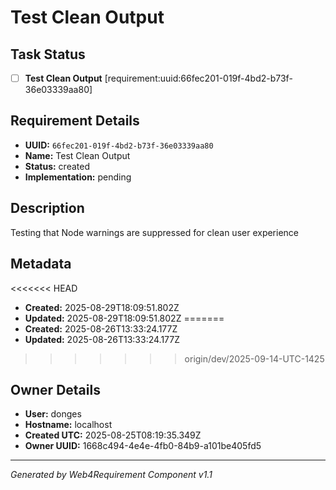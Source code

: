 # Test Clean Output

## Task Status
- [ ] **Test Clean Output** [requirement:uuid:66fec201-019f-4bd2-b73f-36e03339aa80]

## Requirement Details

- **UUID:** `66fec201-019f-4bd2-b73f-36e03339aa80`
- **Name:** Test Clean Output
- **Status:** created
- **Implementation:** pending

## Description

Testing that Node warnings are suppressed for clean user experience

## Metadata

<<<<<<< HEAD
- **Created:** 2025-08-29T18:09:51.802Z
- **Updated:** 2025-08-29T18:09:51.802Z
=======
- **Created:** 2025-08-26T13:33:24.177Z
- **Updated:** 2025-08-26T13:33:24.177Z
>>>>>>> origin/dev/2025-09-14-UTC-1425

## Owner Details

- **User:** donges
- **Hostname:** localhost
- **Created UTC:** 2025-08-25T08:19:35.349Z
- **Owner UUID:** 1668c494-4e4e-4fb0-84b9-a101be405fd5

---

*Generated by Web4Requirement Component v1.1*